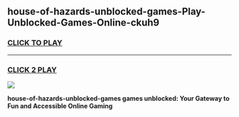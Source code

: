 
## house-of-hazards-unblocked-games-Play-Unblocked-Games-Online-ckuh9
<h3>
<a href="https://premium76.site?title=house-of-hazards-unblocked-games&ref=24A">CLICK TO PLAY</a></h3>
<hr>

<h3>
<a href="https://premium76.site?title=house-of-hazards-unblocked-games&ref=24A">CLICK 2 PLAY</a>
  
</h3>

<a href="https://premium76.site?title=house-of-hazards-unblocked-games&ref=24A"><img src="https://clearcache.store/games.png"></a>


**house-of-hazards-unblocked-games games unblocked: Your Gateway to Fun and Accessible Online Gaming**
